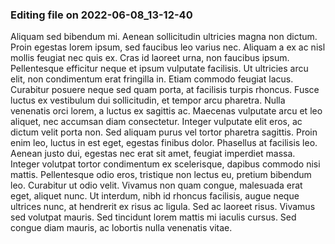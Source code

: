 

### Editing file on 2022-06-08_13-12-40

Aliquam sed bibendum mi. Aenean sollicitudin ultricies magna non dictum. Proin egestas lorem ipsum, sed faucibus leo varius nec. Aliquam a ex ac nisl mollis feugiat nec quis ex. Cras id laoreet urna, non faucibus ipsum. Pellentesque efficitur neque et ipsum vulputate facilisis. Ut ultricies arcu elit, non condimentum erat fringilla in. Etiam commodo feugiat lacus. Curabitur posuere neque sed quam porta, at facilisis turpis rhoncus.
Fusce luctus ex vestibulum dui sollicitudin, et tempor arcu pharetra. Nulla venenatis orci lorem, a luctus ex sagittis ac. Maecenas vulputate arcu et leo aliquet, nec accumsan diam consectetur. Integer vulputate elit eros, ac dictum velit porta non. Sed aliquam purus vel tortor pharetra sagittis. Proin enim leo, luctus in est eget, egestas finibus dolor. Phasellus at facilisis leo. Aenean justo dui, egestas nec erat sit amet, feugiat imperdiet massa.
Integer volutpat tortor condimentum ex scelerisque, dapibus commodo nisi mattis. Pellentesque odio eros, tristique non lectus eu, pretium bibendum leo. Curabitur ut odio velit. Vivamus non quam congue, malesuada erat eget, aliquet nunc. Ut interdum, nibh id rhoncus facilisis, augue neque ultrices nunc, at hendrerit ex risus ac ligula. Sed ac laoreet risus. Vivamus sed volutpat mauris. Sed tincidunt lorem mattis mi iaculis cursus. Sed congue diam mauris, ac lobortis nulla venenatis vitae.


